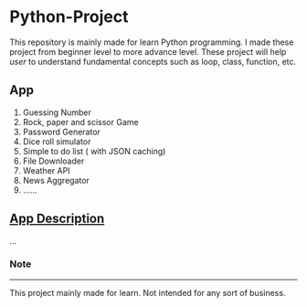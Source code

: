 # Python-Project

This repository is mainly made for learn Python programming. I made these project from beginner level to more advance level. These project will help _user_ to understand fundamental concepts such as loop, class, function, etc.

## <a id='description'>App
1. Guessing Number
2. Rock, paper and scissor Game
3. Password Generator
4. Dice roll simulator
5. Simple to do list ( with JSON caching)
6. File Downloader
7. Weather API
8. News Aggregator
9. ......

## [App Description](#description)

...

### Note  
---
This project mainly made for learn. Not intended for any sort of business.
